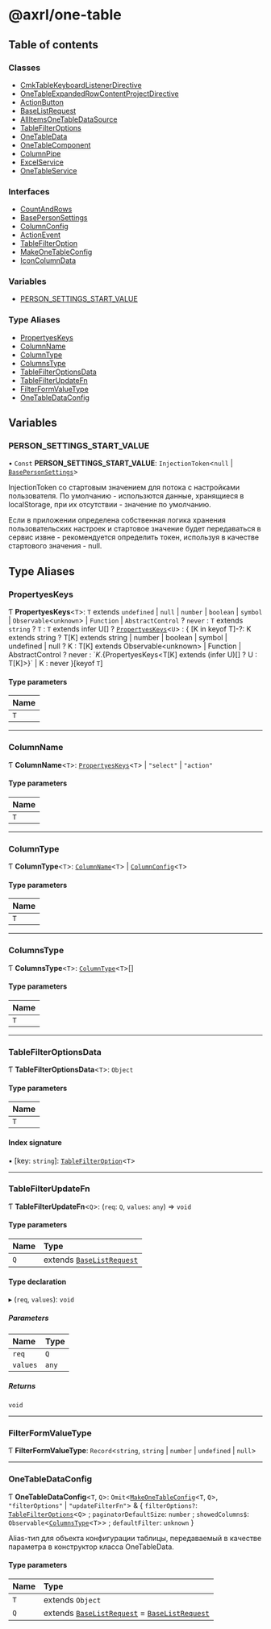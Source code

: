 # @axrl/one-table

## Table of contents

### Classes

- [CmkTableKeyboardListenerDirective](classes/CmkTableKeyboardListenerDirective.md)
- [OneTableExpandedRowContentProjectDirective](classes/OneTableExpandedRowContentProjectDirective.md)
- [ActionButton](classes/ActionButton.md)
- [BaseListRequest](classes/BaseListRequest.md)
- [AllItemsOneTableDataSource](classes/AllItemsOneTableDataSource.md)
- [TableFilterOptions](classes/TableFilterOptions.md)
- [OneTableData](classes/OneTableData.md)
- [OneTableComponent](classes/OneTableComponent.md)
- [ColumnPipe](classes/ColumnPipe.md)
- [ExcelService](classes/ExcelService.md)
- [OneTableService](classes/OneTableService.md)

### Interfaces

- [CountAndRows](interfaces/CountAndRows.md)
- [BasePersonSettings](interfaces/BasePersonSettings.md)
- [ColumnConfig](interfaces/ColumnConfig.md)
- [ActionEvent](interfaces/ActionEvent.md)
- [TableFilterOption](interfaces/TableFilterOption.md)
- [MakeOneTableConfig](interfaces/MakeOneTableConfig.md)
- [IconColumnData](interfaces/IconColumnData.md)

### Variables

- [PERSON\_SETTINGS\_START\_VALUE](README.md#person_settings_start_value)

### Type Aliases

- [PropertyesKeys](README.md#propertyeskeys)
- [ColumnName](README.md#columnname)
- [ColumnType](README.md#columntype)
- [ColumnsType](README.md#columnstype)
- [TableFilterOptionsData](README.md#tablefilteroptionsdata)
- [TableFilterUpdateFn](README.md#tablefilterupdatefn)
- [FilterFormValueType](README.md#filterformvaluetype)
- [OneTableDataConfig](README.md#onetabledataconfig)

## Variables

### PERSON\_SETTINGS\_START\_VALUE

• `Const` **PERSON\_SETTINGS\_START\_VALUE**: `InjectionToken`<``null`` \| [`BasePersonSettings`](interfaces/BasePersonSettings.md)\>

InjectionToken со стартовым значением для потока с настройками пользователя.
По умолчанию - использются данные, хранящиеся в localStorage, при их отсутствии - значение по умолчанию.

Если в приложении определена собственная логика хранения пользовательских настроек и стартовое значение 
будет передаваться в сервис извне - рекомендуется определить токен, используя в качестве стартового значения - null.

## Type Aliases

### PropertyesKeys

Ƭ **PropertyesKeys**<`T`\>: `T` extends `undefined` \| ``null`` \| `number` \| `boolean` \| `symbol` \| `Observable`<`unknown`\> \| `Function` \| `AbstractControl` ? `never` : `T` extends `string` ? `T` : `T` extends infer U[] ? [`PropertyesKeys`](README.md#propertyeskeys)<`U`\> : { [K in keyof T]-?: K extends string ? T[K] extends string \| number \| boolean \| symbol \| undefined \| null ? K : T[K] extends Observable<unknown\> \| Function \| AbstractControl ? never : \`${K}.${PropertyesKeys<T[K] extends (infer U)[] ? U : T[K]\>}\` \| K : never }[keyof `T`]

#### Type parameters

| Name |
| :------ |
| `T` |

___

### ColumnName

Ƭ **ColumnName**<`T`\>: [`PropertyesKeys`](README.md#propertyeskeys)<`T`\> \| ``"select"`` \| ``"action"``

#### Type parameters

| Name |
| :------ |
| `T` |

___

### ColumnType

Ƭ **ColumnType**<`T`\>: [`ColumnName`](README.md#columnname)<`T`\> \| [`ColumnConfig`](interfaces/ColumnConfig.md)<`T`\>

#### Type parameters

| Name |
| :------ |
| `T` |

___

### ColumnsType

Ƭ **ColumnsType**<`T`\>: [`ColumnType`](README.md#columntype)<`T`\>[]

#### Type parameters

| Name |
| :------ |
| `T` |

___

### TableFilterOptionsData

Ƭ **TableFilterOptionsData**<`T`\>: `Object`

#### Type parameters

| Name |
| :------ |
| `T` |

#### Index signature

▪ [key: `string`]: [`TableFilterOption`](interfaces/TableFilterOption.md)<`T`\>

___

### TableFilterUpdateFn

Ƭ **TableFilterUpdateFn**<`Q`\>: (`req`: `Q`, `values`: `any`) => `void`

#### Type parameters

| Name | Type |
| :------ | :------ |
| `Q` | extends [`BaseListRequest`](classes/BaseListRequest.md) |

#### Type declaration

▸ (`req`, `values`): `void`

##### Parameters

| Name | Type |
| :------ | :------ |
| `req` | `Q` |
| `values` | `any` |

##### Returns

`void`

___

### FilterFormValueType

Ƭ **FilterFormValueType**: `Record`<`string`, `string` \| `number` \| `undefined` \| ``null``\>

___

### OneTableDataConfig

Ƭ **OneTableDataConfig**<`T`, `Q`\>: `Omit`<[`MakeOneTableConfig`](interfaces/MakeOneTableConfig.md)<`T`, `Q`\>, ``"filterOptions"`` \| ``"updateFilterFn"``\> & { `filterOptions?`: [`TableFilterOptions`](classes/TableFilterOptions.md)<`Q`\> ; `paginatorDefaultSize`: `number` ; `showedColumns$`: `Observable`<[`ColumnsType`](README.md#columnstype)<`T`\>\> ; `defaultFilter`: `unknown`  }

Alias-тип для объекта конфигурации таблицы, передаваемый в качестве параметра в конструктор класса OneTableData.

#### Type parameters

| Name | Type |
| :------ | :------ |
| `T` | extends `Object` |
| `Q` | extends [`BaseListRequest`](classes/BaseListRequest.md) = [`BaseListRequest`](classes/BaseListRequest.md) |
